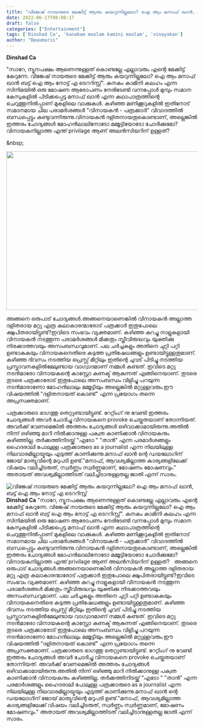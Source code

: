 ```yaml
---
title: "വിജേഷ് നായരുടെ മേക്കിട്ട് ആരും കയറുന്നില്ലലോ? ഐ ആം മനാഫ് ഖാൻ, ബട്ട്‌ ഐ ആം നോട്ട് എ ടെററിസ്റ്റ്"
date: 2022-06-17T06:08:17
draft: false
categories: ["Entertainment"]
tags: ['Dinshad Ca', 'kanakam moolam kamini moolam', 'vinayakan']
author: "Beaumaris"
---
```


<strong>Dinshad Ca</strong>

"സാറേ, ന്യൂനപക്ഷം ആണെന്നുള്ളത് കൊണ്ടല്ലേ എല്ലാവരും എന്റെ മേക്കിട്ട് കേറുന്നേ. വിജേഷ് നായരുടെ മേക്കിട്ട് ആരും കയറുന്നില്ലലോ? ഐ ആം മനാഫ് ഖാൻ ബട്ട്‌ ഐ ആം നോട്ട് എ ടെററിസ്റ്റ്".
കനകം കാമിനി കലഹം എന്ന സിനിമയിൽ ഒരു മോഷണ ആരോപണം നേരിടേണ്ടി വന്നപ്പോൾ മുമ്പും സമാന കേസുകളിൽ പിടിക്കപ്പെട്ട മനാഫ് ഖാൻ എന്ന കഥാപാത്രത്തിന്റെ ചെറുത്തുനിൽപ്പാണ് മുകളിലെ വാക്കുകൾ. കഴിഞ്ഞ മണിക്കൂറുകളിൽ ഇതിനോട് സമാനമായ ചില പരാമർശങ്ങൾ "വിനായകൻ - പത്രക്കാർ" വിവാദത്തിൽ ബന്ധപ്പെട്ടും കണ്ടുവന്നിരുന്നു.വിനായകൻ ദളിതനായതുകൊണ്ടാണ്, അല്ലെങ്കിൽ ഇത്തരം ചോദ്യങ്ങൾ മോഹൻലാലിനോടോ മമ്മൂട്ടിയോടോ ചോദിക്കുമോ? വിനായകനില്ലാത്ത എന്ത് privilage ആണ് അലൻസിയറിന് ഉള്ളത്?

&amp;nbsp;

<img class="wp-image-339646 aligncenter" src="https://cdn.boolokam.com/articles/2022/06/dddddd.jpg" alt="" width="557" height="418" />

അങ്ങനെ ഒരുപാട് ചോദ്യങ്ങൾ.അങ്ങനെയാണെങ്കിൽ വിനായകൻ അല്ലാത്ത ദളിതരായ മറ്റു എത്ര കലാകാരന്മാരോട് പത്രക്കാർ ഇതുപോലെ ക്ഷുപിതരായിട്ടുണ്ട്?ഇവിടെ സംഭവം വ്യക്തമാണ്. കഴിഞ്ഞ കുറച്ചു നാളുകളായി വിനായകൻ നടത്തുന്ന പരാമർശങ്ങൾ മിക്കതും സ്ത്രീവിരുദ്ധവും യുക്തിക്കു നിരക്കാത്തവയും അസംബന്ധവുമാണ്. പല ചർച്ചകളും അതിനെ ചുറ്റി പറ്റി ഉണ്ടാകുകയും വിനായകനെതിരെ കടുത്ത പ്രതിഷേധങ്ങളും ഉണ്ടായിട്ടുള്ളതുമാണ്. കഴിഞ്ഞ ദിവസം നടത്തിയ പ്രെസ്സ് മീറ്റിലും ഇതിന്റെ ചുവട് പിടിച്ചു നടത്തിയ പ്രസ്താവനകളിൽമേലുണ്ടായ വാഗ്വാദമാണ് നമ്മൾ കണ്ടത്. ഇവിടെ മറ്റു നടൻമാരോ വിനായകന്റെ കാസ്റ്റോ കണക്ട് ആകുന്നത് എങ്ങിനെയാണ്. തുടരെ തുടരെ പത്രക്കാരോട് ഇതുപോലെ അസംബന്ധം വിളിച്ചു പറയുന്ന നടൻമാരാണോ മോഹൻലാലും മമ്മൂട്ടിയും അല്ലെങ്കിൽ മറ്റുള്ളവരും.ഈ വിഷയത്തിൽ "ദളിതനായത് കൊണ്ട്" എന്ന പ്രയോഗം തന്നെ അപ്രസക്തമാണ്.

പത്രക്കാരുടെ ഭാഗത്തു തെറ്റുണ്ടായിട്ടുണ്ട്. റേറ്റിംഗ് നു വേണ്ടി ഇത്തരം ചോദ്യങ്ങൾ അവർ ചോദിച്ചു വിനായകനെ provoke ചെയ്തതയാണ് തോന്നിയത്. അവർക്ക് വേണമെങ്കിൽ അത്തരം ചോദ്യങ്ങൾ ഒഴിവാക്കാമായിരുന്നു.അതിൽ നിന്ന് ഒഴിഞ്ഞു മാറി നിൽക്കാനുള്ള പക്വത കാണിക്കാൻ വിനായകനും കഴിഞ്ഞില്ല. തർക്കത്തിനിടയ്ക്ക് "എടോ " "താൻ" എന്ന പരമാർശങ്ങളും ഹൈദരാലി പോലുള്ള പത്രക്കാരുടെ as a journalist എന്ന നിലയിലുള്ള നിലവാരമില്ലായ്മയും എടുത്ത് കാണിക്കുന്നു.മനാഫ് ഖാൻ ന്റെ ഡയലോഗിന് ജോയ് മാത്യുവിന്റെ മറുപടി ഉണ്ട്."മനാഫ്, ആവശ്യമില്ലാത്ത കാര്യങ്ങളിലേക്ക് വിഷയം വലിച്ചിടരുത്, സ്വർണ്ണം സ്വർണ്ണമാണ്, മോഷണം മോഷണവും." അതായത് അവശ്യമില്ലാത്തിടത് വലിച്ചിടാനുള്ളതല്ല ജാതി എന്ന് സാരം.


![വിജേഷ് നായരുടെ മേക്കിട്ട് ആരും കയറുന്നില്ലലോ? ഐ ആം മനാഫ് ഖാൻ, ബട്ട്‌ ഐ ആം നോട്ട് എ ടെററിസ്റ്റ്](https://cdn.boolokam.com/articles/2022/06/dddddd.jpg)**Dinshad Ca** "സാറേ, ന്യൂനപക്ഷം ആണെന്നുള്ളത് കൊണ്ടല്ലേ എല്ലാവരും എന്റെ മേക്കിട്ട് കേറുന്നേ. വിജേഷ് നായരുടെ മേക്കിട്ട് ആരും കയറുന്നില്ലലോ? ഐ ആം മനാഫ് ഖാൻ ബട്ട്‌ ഐ ആം നോട്ട് എ ടെററിസ്റ്റ്". കനകം കാമിനി കലഹം എന്ന സിനിമയിൽ ഒരു മോഷണ ആരോപണം നേരിടേണ്ടി വന്നപ്പോൾ മുമ്പും സമാന കേസുകളിൽ പിടിക്കപ്പെട്ട മനാഫ് ഖാൻ എന്ന കഥാപാത്രത്തിന്റെ ചെറുത്തുനിൽപ്പാണ് മുകളിലെ വാക്കുകൾ. കഴിഞ്ഞ മണിക്കൂറുകളിൽ ഇതിനോട് സമാനമായ ചില പരാമർശങ്ങൾ "വിനായകൻ - പത്രക്കാർ" വിവാദത്തിൽ ബന്ധപ്പെട്ടും കണ്ടുവന്നിരുന്നു.വിനായകൻ ദളിതനായതുകൊണ്ടാണ്, അല്ലെങ്കിൽ ഇത്തരം ചോദ്യങ്ങൾ മോഹൻലാലിനോടോ മമ്മൂട്ടിയോടോ ചോദിക്കുമോ? വിനായകനില്ലാത്ത എന്ത് privilage ആണ് അലൻസിയറിന് ഉള്ളത്? &nbsp; അങ്ങനെ ഒരുപാട് ചോദ്യങ്ങൾ.അങ്ങനെയാണെങ്കിൽ വിനായകൻ അല്ലാത്ത ദളിതരായ മറ്റു എത്ര കലാകാരന്മാരോട് പത്രക്കാർ ഇതുപോലെ ക്ഷുപിതരായിട്ടുണ്ട്?ഇവിടെ സംഭവം വ്യക്തമാണ്. കഴിഞ്ഞ കുറച്ചു നാളുകളായി വിനായകൻ നടത്തുന്ന പരാമർശങ്ങൾ മിക്കതും സ്ത്രീവിരുദ്ധവും യുക്തിക്കു നിരക്കാത്തവയും അസംബന്ധവുമാണ്. പല ചർച്ചകളും അതിനെ ചുറ്റി പറ്റി ഉണ്ടാകുകയും വിനായകനെതിരെ കടുത്ത പ്രതിഷേധങ്ങളും ഉണ്ടായിട്ടുള്ളതുമാണ്. കഴിഞ്ഞ ദിവസം നടത്തിയ പ്രെസ്സ് മീറ്റിലും ഇതിന്റെ ചുവട് പിടിച്ചു നടത്തിയ പ്രസ്താവനകളിൽമേലുണ്ടായ വാഗ്വാദമാണ് നമ്മൾ കണ്ടത്. ഇവിടെ മറ്റു നടൻമാരോ വിനായകന്റെ കാസ്റ്റോ കണക്ട് ആകുന്നത് എങ്ങിനെയാണ്. തുടരെ തുടരെ പത്രക്കാരോട് ഇതുപോലെ അസംബന്ധം വിളിച്ചു പറയുന്ന നടൻമാരാണോ മോഹൻലാലും മമ്മൂട്ടിയും അല്ലെങ്കിൽ മറ്റുള്ളവരും.ഈ വിഷയത്തിൽ "ദളിതനായത് കൊണ്ട്" എന്ന പ്രയോഗം തന്നെ അപ്രസക്തമാണ്. പത്രക്കാരുടെ ഭാഗത്തു തെറ്റുണ്ടായിട്ടുണ്ട്. റേറ്റിംഗ് നു വേണ്ടി ഇത്തരം ചോദ്യങ്ങൾ അവർ ചോദിച്ചു വിനായകനെ provoke ചെയ്തതയാണ് തോന്നിയത്. അവർക്ക് വേണമെങ്കിൽ അത്തരം ചോദ്യങ്ങൾ ഒഴിവാക്കാമായിരുന്നു.അതിൽ നിന്ന് ഒഴിഞ്ഞു മാറി നിൽക്കാനുള്ള പക്വത കാണിക്കാൻ വിനായകനും കഴിഞ്ഞില്ല. തർക്കത്തിനിടയ്ക്ക് "എടോ " "താൻ" എന്ന പരമാർശങ്ങളും ഹൈദരാലി പോലുള്ള പത്രക്കാരുടെ as a journalist എന്ന നിലയിലുള്ള നിലവാരമില്ലായ്മയും എടുത്ത് കാണിക്കുന്നു.മനാഫ് ഖാൻ ന്റെ ഡയലോഗിന് ജോയ് മാത്യുവിന്റെ മറുപടി ഉണ്ട്."മനാഫ്, ആവശ്യമില്ലാത്ത കാര്യങ്ങളിലേക്ക് വിഷയം വലിച്ചിടരുത്, സ്വർണ്ണം സ്വർണ്ണമാണ്, മോഷണം മോഷണവും." അതായത് അവശ്യമില്ലാത്തിടത് വലിച്ചിടാനുള്ളതല്ല ജാതി എന്ന് സാരം.
